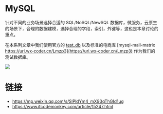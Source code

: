 # MySQL

针对不同的业务场景选择合适的 SQL/NoSQL/NewSQL 数据库，微服务，云原生的场景下，合理的数据建模，选择合理的字段，索引，外键等，这也是本章讨论的重点。

在本系列文章中我们使用官方的 [test_db](https://github.com/datacharmer/test_db) 以及标准的电商库 [mysql-mall-matrix https://url.wx-coder.cn/Lmzp3](https://url.wx-coder.cn/Lmzp3)
作为我们的测试数据库。

![](https://i.postimg.cc/2yV9q7h1/image.png)

# 链接

- https://mp.weixin.qq.com/s/SlPldYm4_mX93qThGId1ug
- https://www.itcodemonkey.com/article/15247.html